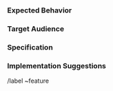 <!--- Provide a general summary of the feature in the Title above -->

### Expected Behavior
<!-- What should this need feature do -->

### Target Audience
<!-- Who is this feature for -->

### Specification
<!-- More detailed specification of feature (if require) -->

### Implementation Suggestions
<!-- Ideas or examples for implementation -->

/label ~feature
